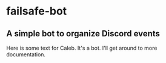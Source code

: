 # failsafe-bot
## A simple bot to organize Discord events

Here is some text for Caleb. It's a bot. I'll get around to more documentation.

